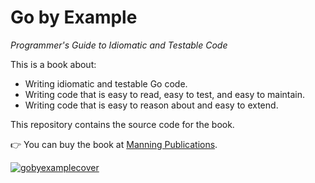 # Go by Example
*Programmer's Guide to Idiomatic and Testable Code*

This is a book about:
* Writing idiomatic and testable Go code.
* Writing code that is easy to read, easy to test, and easy to maintain.
* Writing code that is easy to reason about and easy to extend.

This repository contains the source code for the book.

👉 You can buy the book at [Manning Publications](https://www.manning.com/books/go-by-example).

[![gobyexamplecover](https://github.com/inancgumus/gobyexample/assets/621232/ff3efc27-86bc-427b-bd98-db56f9be09e7)](https://www.manning.com/books/go-by-example)
